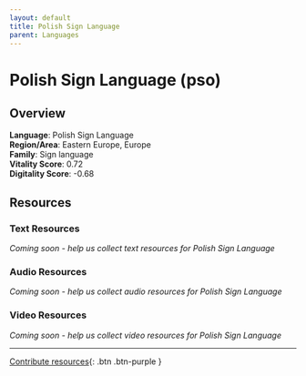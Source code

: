 ```yaml
---
layout: default
title: Polish Sign Language
parent: Languages
---
```


# Polish Sign Language (pso)

## Overview

**Language**: Polish Sign Language  
**Region/Area**: Eastern Europe, Europe  
**Family**: Sign language  
**Vitality Score**: 0.72  
**Digitality Score**: -0.68  

## Resources

### Text Resources
*Coming soon - help us collect text resources for Polish Sign Language*

### Audio Resources
*Coming soon - help us collect audio resources for Polish Sign Language*

### Video Resources
*Coming soon - help us collect video resources for Polish Sign Language*

---

[Contribute resources](https://fairtrain.github.io/){: .btn .btn-purple }
